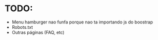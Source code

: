 # TODO:
- Menu hamburger nao funfa porque nao ta importando js do boostrap
- Robots.txt
- Outras páginas (FAQ, etc)